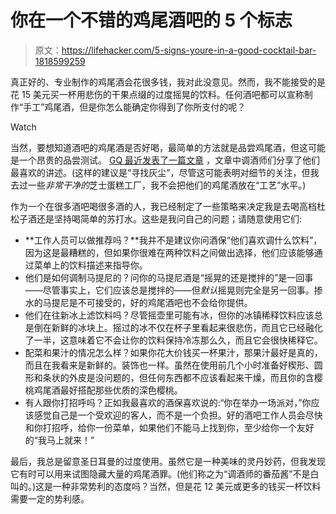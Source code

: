 # 你在一个不错的鸡尾酒吧的 5 个标志

> 原文：<https://lifehacker.com/5-signs-youre-in-a-good-cocktail-bar-1818599259>

真正好的、专业制作的鸡尾酒会花很多钱，我对此没意见。然而，我不能接受的是花 15 美元买一杯用悲伤的干果点缀的过度摇晃的饮料。任何酒吧都可以宣称制作“手工”鸡尾酒，但是你怎么能确定你得到了你所支付的呢？

Watch

当然，要想知道酒吧的鸡尾酒是否好喝，最简单的方法就是品尝鸡尾酒，但这可能是一个昂贵的品尝测试。 [GQ 最近发表了一篇文章](https://www.gq.com/story/how-to-tell-the-difference-between-a-mediocre-cocktail-bar-and-a-great-one?mbid=synd_digg) ，文章中调酒师们分享了他们最喜欢的讲述。(这样的建议是“寻找灰尘”，尽管这可能表明对细节的关注，但我去过一些*非常干净的*芝士蛋糕工厂，我不会把他们的鸡尾酒放在“工艺”水平。)

作为一个在很多酒吧喝很多酒的人，我已经制定了一些策略来决定我是去喝高档杜松子酒还是坚持喝简单的苏打水。这些是我问自己的问题；请随意使用它们:

*   **工作人员可以做推荐吗？**我并不是建议你问酒保“他们喜欢调什么饮料”，因为这是最糟糕的，但如果你很难在两种饮料之间做出选择，他们应该能够通过菜单上的饮料描述来指导你。
*   他们是如何调制马提尼的？问你的马提尼酒是“摇晃的还是搅拌的”是一回事——尽管事实上，它们应该总是搅拌的——但*默认*摇晃则完全是另一回事。掺水的马提尼是不可接受的，好的鸡尾酒吧也不会给你提供。
*   他们在往新冰上滤饮料吗？尽管摇壶里可能有冰，但你的冰镇稀释饮料应该总是倒在新鲜的冰块上。摇过的冰不仅在杯子里看起来很悲伤，而且它已经融化了一半，这意味着它不会让你的饮料保持冷冻那么久，而且它会很快稀释它。
*   配菜和果汁的情况怎么样？如果你花大价钱买一杯果汁，那果汁最好是真的，而且在我看来是新鲜的。装饰也一样。虽然在使用前几个小时准备好楔形、圆形和条状的外皮是没问题的，但任何东西都不应该看起来干燥，而且你的含樱桃鸡尾酒最好搭配那些优质的深色樱桃。
*   有人跟你打招呼吗？正如我最喜欢的酒保喜欢说的:“你在举办一场派对，”你应该感觉自己是一个受欢迎的客人，而不是一个负担。好的酒吧工作人员会尽快和你打招呼，给你一份菜单，如果他们不能马上找到你，至少给你一个友好的“我马上就来！”

最后，我总是留意圣日耳曼的过度使用。虽然它是一种美味的灵丹妙药，但我发现它有时可以用来试图隐藏大量的鸡尾酒罪。(他们称之为“调酒师的番茄酱”不是白叫的。)这是一种非常势利的态度吗？当然，但是花 12 美元或更多的钱买一杯饮料需要一定的势利感。
